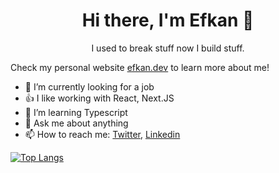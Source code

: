 <h1 align="center"> Hi there, I'm Efkan 👋 </h1>

<p align="center"> I used to break stuff now I build stuff. </h3>

Check my personal website [efkan.dev](https://efkan.dev) to learn more about me!

- 🔭 I’m currently looking for a job
- 👍 I like working with React, Next.JS
- 🌱 I’m learning Typescript
- 💬 Ask me about anything
- 📫 How to reach me: [Twitter](https://twitter.com/mefkansec), [Linkedin](https://linkedin.com/in/efkangokbas)



[![Top Langs](https://github-readme-stats.vercel.app/api/top-langs/?username=efkann)](https://github.com/anuraghazra/github-readme-stats)

<!--
**efkann/efkann** is a ✨ _special_ ✨ repository because its `README.md` (this file) appears on your GitHub profile.

Here are some ideas to get you started:

- 🔭 I’m currently working on ...
- 🌱 I’m currently learning ...
- 👯 I’m looking to collaborate on ...
- 🤔 I’m looking for help with ...
- 💬 Ask me about ...
- 📫 How to reach me: ...
- 😄 Pronouns: ...
- ⚡ Fun fact: ...
-->
